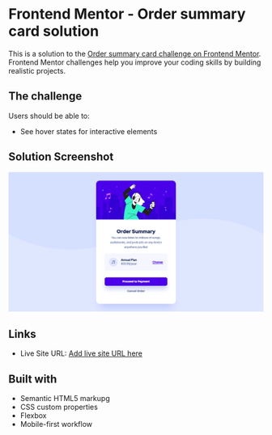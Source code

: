 # Frontend Mentor - Order summary card solution

This is a solution to the [Order summary card challenge on Frontend Mentor](https://www.frontendmentor.io/challenges/order-summary-component-QlPmajDUj). Frontend Mentor challenges help you improve your coding skills by building realistic projects. 

## The challenge

Users should be able to:

- See hover states for interactive elements

## Solution Screenshot

![](images/order-summary-component_solution_screenshot.png)

## Links

- Live Site URL: [Add live site URL here](https://sutilly-frontend-mentor-order-summary.netlify.app/)

## Built with

- Semantic HTML5 markupg
- CSS custom properties
- Flexbox
- Mobile-first workflow
